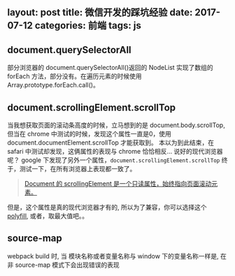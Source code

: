 layout: post
title: 微信开发的踩坑经验
date: 2017-07-12
categories: 前端
tags: js
---

## document.querySelectorAll
部分浏览器的 document.querySelectorAll()返回的 NodeList 实现了数组的 forEach 方法，部分没有。在遍历元素的时候使用 Array.prototype.forEach.call()。
<!-- more -->
## document.scrollingElement.scrollTop
当我想获取页面的滚动条高度的时候，立马想到的是 document.body.scrollTop,
但当在 chrome 中测试的时候，发现这个属性一直是0，使用 document.documentElement.scrollTop 才能获取到。
本以为到此结束，在 safari 中测试却发现，这俩属性的表现与 chrome 恰恰相反... 
说好的现代浏览器呢？
google 下发现了另外一个属性，`document.scrollingElement.scrollTop` 终于，测试一下，在所有浏览器上表现都一致了。
  
> [Document 的 scrollingElement 是一个只读属性，始终指向页面滚动元素。](https://developer.mozilla.org/en-US/docs/Web/API/document/scrollingElement)

但是，这个属性是真的现代浏览器才有的, 所以为了兼容，你可以选择这个 [polyfill](https://github.com/yangg/scrolling-element), 或者，取最大值吧。。

## source-map
webpack build 时, 当 模块名称或者变量名称与 window 下的变量名称一样是, 在非 source-map 模式下会出现错误的表现
